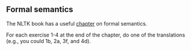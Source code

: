 Formal semantics
----------

The NLTK book has a useful [chapter](http://www.nltk.org/book/ch10.html) on formal semantics.

For each exercise 1-4 at the end of the chapter, do one of the translations (e.g., you could 1b, 2a, 3f, and 4d).

